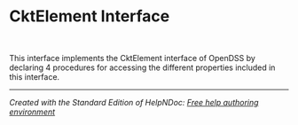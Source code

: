 # CktElement Interface

&nbsp;

This interface implements the CktElement interface of OpenDSS by declaring 4 procedures for accessing the different properties included in this interface.


***
_Created with the Standard Edition of HelpNDoc: [Free help authoring environment](<https://www.helpndoc.com/help-authoring-tool>)_
